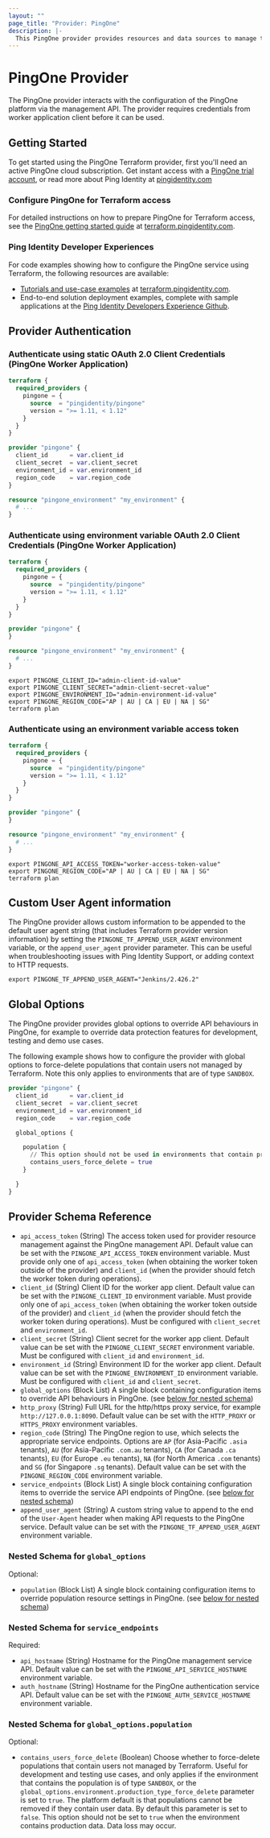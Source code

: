 ```yaml
---
layout: ""
page_title: "Provider: PingOne"
description: |-
  This PingOne provider provides resources and data sources to manage the PingOne platform as infrastructure-as-code, through the PingOne management API.
---
```


# PingOne Provider

The PingOne provider interacts with the configuration of the PingOne platform via the management API. The provider requires credentials from worker application client before it can be used.

## Getting Started

To get started using the PingOne Terraform provider, first you'll need an active PingOne cloud subscription.  Get instant access with a [PingOne trial account](https://www.pingidentity.com/en/try-ping.html), or read more about Ping Identity at [pingidentity.com](https://www.pingidentity.com)

### Configure PingOne for Terraform access

For detailed instructions on how to prepare PingOne for Terraform access, see the [PingOne getting started guide](https://terraform.pingidentity.com/getting-started/pingone/#configure-pingone-for-terraform-access) at [terraform.pingidentity.com](https://terraform.pingidentity.com).

### Ping Identity Developer Experiences

For code examples showing how to configure the PingOne service using Terraform, the following resources are available:

- [Tutorials and use-case examples](https://terraform.pingidentity.com/examples/) at [terraform.pingidentity.com](https://terraform.pingidentity.com).
- End-to-end solution deployment examples, complete with sample applications at the [Ping Identity Developers Experience Github](https://github.com/pingidentity-developers-experience?tab=repositories).

## Provider Authentication

### Authenticate using static OAuth 2.0 Client Credentials (PingOne Worker Application)

```terraform
terraform {
  required_providers {
    pingone = {
      source  = "pingidentity/pingone"
      version = ">= 1.11, < 1.12"
    }
  }
}

provider "pingone" {
  client_id      = var.client_id
  client_secret  = var.client_secret
  environment_id = var.environment_id
  region_code    = var.region_code
}

resource "pingone_environment" "my_environment" {
  # ...
}
```

### Authenticate using environment variable OAuth 2.0 Client Credentials (PingOne Worker Application)

```terraform
terraform {
  required_providers {
    pingone = {
      source  = "pingidentity/pingone"
      version = ">= 1.11, < 1.12"
    }
  }
}

provider "pingone" {
}

resource "pingone_environment" "my_environment" {
  # ...
}
```

```shell
export PINGONE_CLIENT_ID="admin-client-id-value"
export PINGONE_CLIENT_SECRET="admin-client-secret-value"
export PINGONE_ENVIRONMENT_ID="admin-environment-id-value"
export PINGONE_REGION_CODE="AP | AU | CA | EU | NA | SG"
terraform plan
```

### Authenticate using an environment variable access token

```terraform
terraform {
  required_providers {
    pingone = {
      source  = "pingidentity/pingone"
      version = ">= 1.11, < 1.12"
    }
  }
}

provider "pingone" {
}

resource "pingone_environment" "my_environment" {
  # ...
}
```

```shell
export PINGONE_API_ACCESS_TOKEN="worker-access-token-value"
export PINGONE_REGION_CODE="AP | AU | CA | EU | NA | SG"
terraform plan
```

## Custom User Agent information

The PingOne provider allows custom information to be appended to the default user agent string (that includes Terraform provider version information) by setting the `PINGONE_TF_APPEND_USER_AGENT` environment variable, or the `append_user_agent` provider parameter.  This can be useful when troubleshooting issues with Ping Identity Support, or adding context to HTTP requests.

```shell
export PINGONE_TF_APPEND_USER_AGENT="Jenkins/2.426.2"
```

## Global Options

The PingOne provider provides global options to override API behaviours in PingOne, for example to override data protection features for development, testing and demo use cases.

The following example shows how to configure the provider with global options to force-delete populations that contain users not managed by Terraform.  Note this only applies to environments that are of type `SANDBOX`.

```terraform
provider "pingone" {
  client_id      = var.client_id
  client_secret  = var.client_secret
  environment_id = var.environment_id
  region_code    = var.region_code

  global_options {

    population {
      // This option should not be used in environments that contain production data.  Data loss may occur.
      contains_users_force_delete = true
    }

  }
}
```

## Provider Schema Reference

- `api_access_token` (String) The access token used for provider resource management against the PingOne management API.  Default value can be set with the `PINGONE_API_ACCESS_TOKEN` environment variable.  Must provide only one of `api_access_token` (when obtaining the worker token outside of the provider) and `client_id` (when the provider should fetch the worker token during operations).
- `client_id` (String) Client ID for the worker app client.  Default value can be set with the `PINGONE_CLIENT_ID` environment variable.  Must provide only one of `api_access_token` (when obtaining the worker token outside of the provider) and `client_id` (when the provider should fetch the worker token during operations).  Must be configured with `client_secret` and `environment_id`.
- `client_secret` (String) Client secret for the worker app client.  Default value can be set with the `PINGONE_CLIENT_SECRET` environment variable.  Must be configured with `client_id` and `environment_id`.
- `environment_id` (String) Environment ID for the worker app client.  Default value can be set with the `PINGONE_ENVIRONMENT_ID` environment variable.  Must be configured with `client_id` and `client_secret`.
- `global_options` (Block List) A single block containing configuration items to override API behaviours in PingOne. (see [below for nested schema](#nestedblock--global_options))
- `http_proxy` (String) Full URL for the http/https proxy service, for example `http://127.0.0.1:8090`.  Default value can be set with the `HTTP_PROXY` or `HTTPS_PROXY` environment variables.
- `region_code` (String) The PingOne region to use, which selects the appropriate service endpoints.  Options are `AP` (for Asia-Pacific `.asia` tenants), `AU` (for Asia-Pacific `.com.au` tenants), `CA` (for Canada `.ca` tenants), `EU` (for Europe `.eu` tenants), `NA` (for North America `.com` tenants) and `SG` (for Singapore `.sg` tenants).  Default value can be set with the `PINGONE_REGION_CODE` environment variable.
- `service_endpoints` (Block List) A single block containing configuration items to override the service API endpoints of PingOne. (see [below for nested schema](#nestedblock--service_endpoints))
- `append_user_agent` (String) A custom string value to append to the end of the `User-Agent` header when making API requests to the PingOne service. Default value can be set with the `PINGONE_TF_APPEND_USER_AGENT` environment variable.

<a id="nestedblock--global_options"></a>
### Nested Schema for `global_options`

Optional:

- `population` (Block List) A single block containing configuration items to override population resource settings in PingOne. (see [below for nested schema](#nestedblock--global_options))

<a id="nestedblock--service_endpoints"></a>
### Nested Schema for `service_endpoints`

Required:

- `api_hostname` (String) Hostname for the PingOne management service API.  Default value can be set with the `PINGONE_API_SERVICE_HOSTNAME` environment variable.
- `auth_hostname` (String) Hostname for the PingOne authentication service API.  Default value can be set with the `PINGONE_AUTH_SERVICE_HOSTNAME` environment variable.

<a id="nestedblock--global_options-population"></a>
### Nested Schema for `global_options.population`

Optional:

- `contains_users_force_delete` (Boolean) Choose whether to force-delete populations that contain users not managed by Terraform.  Useful for development and testing use cases, and only applies if the environment that contains the population is of type `SANDBOX`, or the `global_options.environment.production_type_force_delete` parameter is set to `true`.  The platform default is that populations cannot be removed if they contain user data.  By default this parameter is set to `false`. This option should not be set to `true` when the environment contains production data. Data loss may occur.
